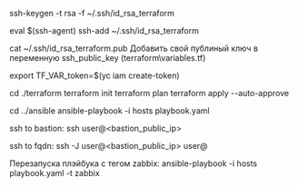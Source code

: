 
ssh-keygen -t rsa -f ~/.ssh/id_rsa_terraform

eval $(ssh-agent)
ssh-add ~/.ssh/id_rsa_terraform

cat ~/.ssh/id_rsa_terraform.pub
Добавить свой публиный ключ в переменную ssh_public_key (terraform\variables.tf)

export TF_VAR_token=$(yc iam create-token)

cd ./terraform
terraform init
terraform plan
terraform apply --auto-approve

cd ../ansible
ansible-playbook -i hosts playbook.yaml


ssh to bastion:
ssh user@<bastion_public_ip>

ssh to fqdn:
ssh -J user@<bastion_public_ip> user@<fqdn>


Перезапуска плэйбука с тегом zabbix:
ansible-playbook -i hosts playbook.yaml -t zabbix
